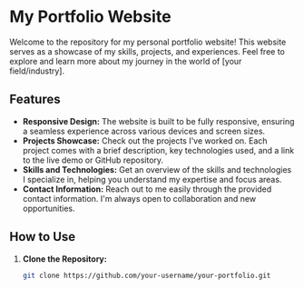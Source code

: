 # My Portfolio Website

Welcome to the repository for my personal portfolio website! This website serves as a showcase of my skills, projects, and experiences. Feel free to explore and learn more about my journey in the world of [your field/industry].

## Features

- **Responsive Design:** The website is built to be fully responsive, ensuring a seamless experience across various devices and screen sizes.
- **Projects Showcase:** Check out the projects I've worked on. Each project comes with a brief description, key technologies used, and a link to the live demo or GitHub repository.
- **Skills and Technologies:** Get an overview of the skills and technologies I specialize in, helping you understand my expertise and focus areas.
- **Contact Information:** Reach out to me easily through the provided contact information. I'm always open to collaboration and new opportunities.
## How to Use

1. **Clone the Repository:**
   ```bash
   git clone https://github.com/your-username/your-portfolio.git
